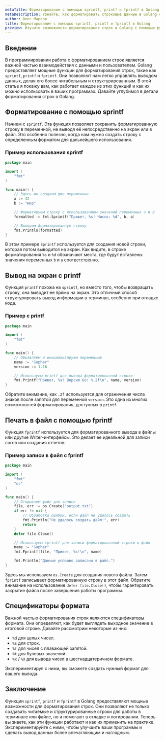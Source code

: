 ```yaml
---
metaTitle: Форматирование с помощью sprintf, printf и fprintf в Golang
metaDescription: Узнайте, как форматировать строковые данные в Golang c помощью sprintf- printf и fprintf-функций- чтобы чётко и безопасно обрабатывать вывод данных
author: Олег Марков
title: Форматирование с помощью sprintf, printf и fprintf в Golang
preview: Изучите возможности форматирования строк в Golang с помощью функций sprintf- printf и fprintf- чтобы легко управлять выводом данных в ваших программах
---
```


## Введение

В программировании работа с форматированием строк является важной частью взаимодействия с данными и пользователем. Golang предоставляет мощные функции для форматирования строк, такие как `sprintf`, `printf` и `fprintf`. Они позволяют нам легко управлять выводом данных, делая его более читабельным и структурированным. В этой статье я покажу вам, как работает каждое из этих функций и как их можно использовать в ваших программах. Давайте углубимся в детали форматирования строк в Golang.

## Форматирование с помощью sprintf

Начнем с `sprintf`. Эта функция позволяет сохранить форматированную строку в переменной, не выводя её непосредственно на экран или в файл. Это особенно полезно, когда нам нужно создать строку с определенным форматом для дальнейшего использования.

### Пример использования sprintf

```go
package main

import (
    "fmt"
)

func main() {
    // Здесь мы создаем две переменные
    a := 42
    b := "мир"

    // Форматируем строку с использованием значений переменных a и b
    formatted := fmt.Sprintf("Привет, %s! Число: %d", b, a)

    // Выводим форматированную строку
    fmt.Println(formatted)
}
```

В этом примере `Sprintf` используется для создания новой строки, которая потом выводится на экран. Как видите, в строке форматирования `%s` и `%d` обозначают места, где будут вставлены значения переменных `b` и `a` соответственно.

## Вывод на экран с printf

Функция `printf` похожа на `sprintf`, но вместо того, чтобы возвращать строку, она выводит ее прямо на экран. Это отличный способ структурировать вывод информации в терминал, особенно при отладке кода.

### Пример с printf

```go
package main

import (
    "fmt"
)

func main() {
    // Объявляем и инициализируем переменные
    name := "Gopher"
    version := 1.16

    // Используем printf для вывода форматированной строки
    fmt.Printf("Привет, %s! Версия Go: %.2f\n", name, version)
}
```

Обратите внимание, как `.2f` используется для ограничения числа знаков после запятой для переменной `version`. Это одна из многих возможностей форматирования, доступных в `printf`.

## Печать в файл с помощью fprintf

Функция `fprintf` используется для форматированного вывода в файлы или другие Writer-интерфейсы. Это делает ее идеальной для записи логов или создания отчетов.

### Пример записи в файл с fprintf

```go
package main

import (
    "fmt"
    "os"
)

func main() {
    // Открываем файл для записи
    file, err := os.Create("output.txt")
    if err != nil {
        // Обработка ошибки, если файл не удалось создать
        fmt.Println("Не удалось создать файл:", err)
        return
    }
    defer file.Close()

    // Используем fprintf для записи форматированной строки в файл
    name := "Gopher"
    fmt.Fprintf(file, "Привет, %s!\n", name)

    fmt.Println("Данные успешно записаны в файл.")
}
```

Здесь мы используем `os.Create` для создания нового файла. Затем `fprintf` записывает форматированную строку в этот файл. Обратите внимание на использование `defer file.Close()`, чтобы гарантировать закрытие файла после завершения работы программы.

## Спецификаторы формата

Важной частью форматирования строк являются спецификаторы формата. Они определяют, как будет выглядеть выходное значение в итоговой строке. Давайте рассмотрим некоторые из них:

- `%d` для целых чисел.
- `%s` для строк.
- `%f` для чисел с плавающей запятой.
- `%t` для булевых значений.
- `%x` / `%X` для вывода чисел в шестнадцатеричном формате.
  
Экспериментируя с ними, вы сможете создать нужный формат для вашего вывода.

## Заключение

Функции `sprintf`, `printf` и `fprintf` в Golang предоставляют мощные возможности для форматирования строк. Они позволяют не только создавать читаемые и структурированные строки для работы в терминале или файле, но и помогают в отладке и логировании. Теперь вы знаете, как эти функции работают и как их применить на практике. Экспериментируйте с ними, чтобы улучшить ваши программы и сделать вывод данных более впечатляющим и наглядным.
